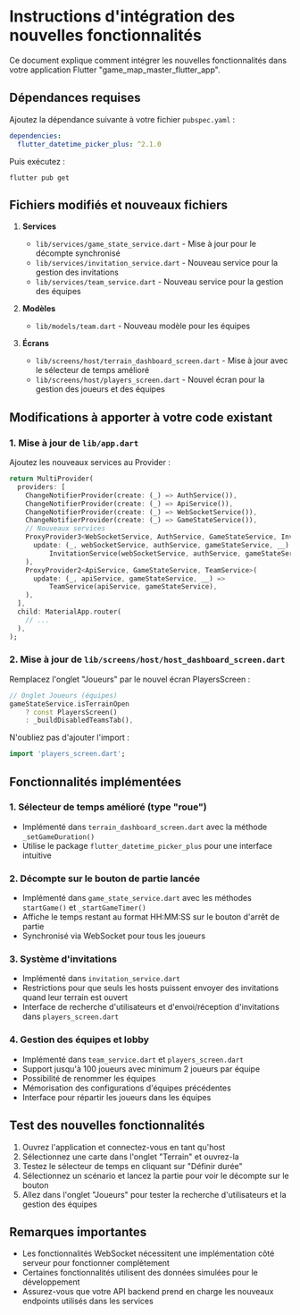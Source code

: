 # Instructions d'intégration des nouvelles fonctionnalités

Ce document explique comment intégrer les nouvelles fonctionnalités dans votre application Flutter "game_map_master_flutter_app".

## Dépendances requises

Ajoutez la dépendance suivante à votre fichier `pubspec.yaml` :

```yaml
dependencies:
  flutter_datetime_picker_plus: ^2.1.0
```

Puis exécutez :

```
flutter pub get
```

## Fichiers modifiés et nouveaux fichiers

1. **Services**
   - `lib/services/game_state_service.dart` - Mise à jour pour le décompte synchronisé
   - `lib/services/invitation_service.dart` - Nouveau service pour la gestion des invitations
   - `lib/services/team_service.dart` - Nouveau service pour la gestion des équipes

2. **Modèles**
   - `lib/models/team.dart` - Nouveau modèle pour les équipes

3. **Écrans**
   - `lib/screens/host/terrain_dashboard_screen.dart` - Mise à jour avec le sélecteur de temps amélioré
   - `lib/screens/host/players_screen.dart` - Nouvel écran pour la gestion des joueurs et des équipes

## Modifications à apporter à votre code existant

### 1. Mise à jour de `lib/app.dart`

Ajoutez les nouveaux services au Provider :

```dart
return MultiProvider(
  providers: [
    ChangeNotifierProvider(create: (_) => AuthService()),
    ChangeNotifierProvider(create: (_) => ApiService()),
    ChangeNotifierProvider(create: (_) => WebSocketService()),
    ChangeNotifierProvider(create: (_) => GameStateService()),
    // Nouveaux services
    ProxyProvider3<WebSocketService, AuthService, GameStateService, InvitationService>(
      update: (_, webSocketService, authService, gameStateService, __) => 
          InvitationService(webSocketService, authService, gameStateService),
    ),
    ProxyProvider2<ApiService, GameStateService, TeamService>(
      update: (_, apiService, gameStateService, __) => 
          TeamService(apiService, gameStateService),
    ),
  ],
  child: MaterialApp.router(
    // ...
  ),
);
```

### 2. Mise à jour de `lib/screens/host/host_dashboard_screen.dart`

Remplacez l'onglet "Joueurs" par le nouvel écran PlayersScreen :

```dart
// Onglet Joueurs (équipes)
gameStateService.isTerrainOpen 
    ? const PlayersScreen() 
    : _buildDisabledTeamsTab(),
```

N'oubliez pas d'ajouter l'import :

```dart
import 'players_screen.dart';
```

## Fonctionnalités implémentées

### 1. Sélecteur de temps amélioré (type "roue")
- Implémenté dans `terrain_dashboard_screen.dart` avec la méthode `_setGameDuration()`
- Utilise le package `flutter_datetime_picker_plus` pour une interface intuitive

### 2. Décompte sur le bouton de partie lancée
- Implémenté dans `game_state_service.dart` avec les méthodes `startGame()` et `_startGameTimer()`
- Affiche le temps restant au format HH:MM:SS sur le bouton d'arrêt de partie
- Synchronisé via WebSocket pour tous les joueurs

### 3. Système d'invitations
- Implémenté dans `invitation_service.dart`
- Restrictions pour que seuls les hosts puissent envoyer des invitations quand leur terrain est ouvert
- Interface de recherche d'utilisateurs et d'envoi/réception d'invitations dans `players_screen.dart`

### 4. Gestion des équipes et lobby
- Implémenté dans `team_service.dart` et `players_screen.dart`
- Support jusqu'à 100 joueurs avec minimum 2 joueurs par équipe
- Possibilité de renommer les équipes
- Mémorisation des configurations d'équipes précédentes
- Interface pour répartir les joueurs dans les équipes

## Test des nouvelles fonctionnalités

1. Ouvrez l'application et connectez-vous en tant qu'host
2. Sélectionnez une carte dans l'onglet "Terrain" et ouvrez-la
3. Testez le sélecteur de temps en cliquant sur "Définir durée"
4. Sélectionnez un scénario et lancez la partie pour voir le décompte sur le bouton
5. Allez dans l'onglet "Joueurs" pour tester la recherche d'utilisateurs et la gestion des équipes

## Remarques importantes

- Les fonctionnalités WebSocket nécessitent une implémentation côté serveur pour fonctionner complètement
- Certaines fonctionnalités utilisent des données simulées pour le développement
- Assurez-vous que votre API backend prend en charge les nouveaux endpoints utilisés dans les services
